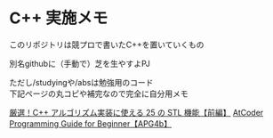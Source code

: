 # C++ 実施メモ

このリポジトリは競プロで書いたC++を置いていくもの

別名githubに（手動で）芝を生やすよPJ

ただし/studyingや/absは勉強用のコード  
下記ページの丸コピや補完なので完全に自分用メモ

[厳選！C++ アルゴリズム実装に使える 25 の STL 機能【前編】](https://qiita.com/e869120/items/518297c6816adb67f9a5)
[AtCoder Programming Guide for Beginner【APG4b】](https://atcoder.jp/contests/apg4b)